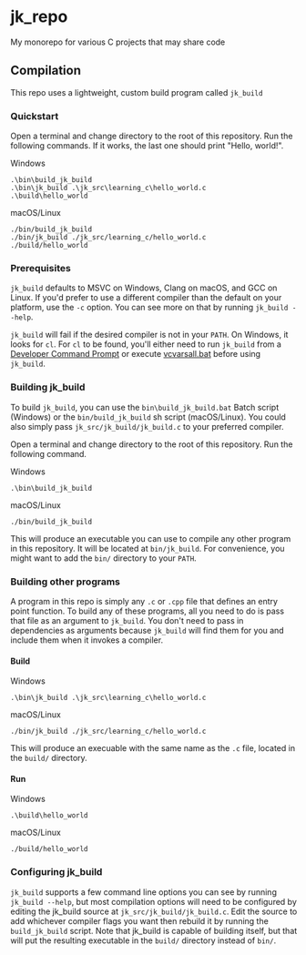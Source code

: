 # jk_repo

My monorepo for various C projects that may share code

## Compilation

This repo uses a lightweight, custom build program called `jk_build`

### Quickstart

Open a terminal and change directory to the root of this repository. Run the following commands. If
it works, the last one should print "Hello, world!".

Windows
```
.\bin\build_jk_build
.\bin\jk_build .\jk_src\learning_c\hello_world.c
.\build\hello_world
```

macOS/Linux
```
./bin/build_jk_build
./bin/jk_build ./jk_src/learning_c/hello_world.c
./build/hello_world
```

### Prerequisites

`jk_build` defaults to MSVC on Windows, Clang on macOS, and GCC on Linux. If you'd prefer to use a
different compiler than the default on your platform, use the `-c` option. You can see more on that
by running `jk_build --help`.

`jk_build` will fail if the desired compiler is not in your `PATH`. On Windows, it looks for `cl`.
For `cl` to be found, you'll either need to run `jk_build` from a
[Developer Command Prompt](https://learn.microsoft.com/en-us/cpp/build/building-on-the-command-line?view=msvc-170#developer_command_prompt_shortcuts)
or execute
[vcvarsall.bat](https://learn.microsoft.com/en-us/cpp/build/building-on-the-command-line?view=msvc-170#developer_command_file_locations)
before using `jk_build`.

### Building jk_build

To build `jk_build`, you can use the `bin\build_jk_build.bat` Batch script (Windows) or the
`bin/build_jk_build` sh script (macOS/Linux). You could also simply pass
`jk_src/jk_build/jk_build.c` to your preferred compiler.

Open a terminal and change directory to the root of this repository. Run the
following command.

Windows
```
.\bin\build_jk_build
```
 
macOS/Linux
```
./bin/build_jk_build
```

This will produce an executable you can use to compile any other program in this repository. It will
be located at `bin/jk_build`. For convenience, you might want to add the `bin/` directory to your
`PATH`.

### Building other programs

A program in this repo is simply any `.c` or `.cpp` file that defines an entry point function. To
build any of these programs, all you need to do is pass that file as an argument to `jk_build`. You
don't need to pass in dependencies as arguments because `jk_build` will find them for you and
include them when it invokes a compiler.

#### Build
Windows
```
.\bin\jk_build .\jk_src\learning_c\hello_world.c
```
macOS/Linux
```
./bin/jk_build ./jk_src/learning_c/hello_world.c
```

This will produce an execuable with the same name as the `.c` file, located in the `build/`
directory.

#### Run
Windows
```
.\build\hello_world
```
macOS/Linux
```
./build/hello_world
```

### Configuring jk_build

`jk_build` supports a few command line options you can see by running `jk_build --help`, but most
compilation options will need to be configured by editing the jk_build source at
`jk_src/jk_build/jk_build.c`. Edit the source to add whichever compiler flags you want then rebuild
it by running the `build_jk_build` script. Note that jk_build is capable of building itself, but
that will put the resulting executable in the `build/` directory instead of `bin/`.
